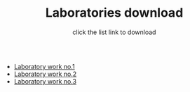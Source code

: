 

<h1 align="center">Laboratories download</h1>
<p align="center">click the list link to download</p>
<br>
<br>

-  [Laboratory work no.1](https://minhaskamal.github.io/DownGit/#/home?url=https://github.com/CristianBrinza/UTM/tree/main/year2/aa/labs/lab1) 
-  [Laboratory work no.2](https://minhaskamal.github.io/DownGit/#/home?url=https://github.com/CristianBrinza/UTM/tree/main/year2/aa/labs/lab2) 
-  [Laboratory work no.3](https://minhaskamal.github.io/DownGit/#/home?url=https://github.com/CristianBrinza/UTM/tree/main/year2/aa/labs/lab3) 
